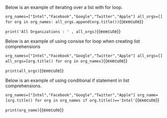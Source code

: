 Below is an example of iterating over a list with for loop.

`
org_names=["Intel","Facebook","Google","Twitter","Apple"]
all_orgs=[]
for org in org_names:
    all_orgs.append(org.title())
`{{execute}}

`
print('All Organizations : ' , all_orgs)
`{{execute}}


Below is an example of using consise for loop when creating list comprehensions

`
org_names=["Intel","Facebook","Google","Twitter","Apple"]
all_orgs=[]
all_orgs=[org.title() for org in org_names]
`{{execute}}

`
print(all_orgs)
`{{execute}}

Below is an example of using conditional if statement in list comprehensions.

`
org_names=["Intel","Facebook","Google","Twitter","Apple"]
org_name=[org.title() for org in org_names if org.title()=='Intel'
`{{execute}}

`
print(org_name)
`{{execute}}
